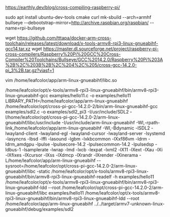 https://earthly.dev/blog/cross-compiling-raspberry-pi/

sudo apt install ubuntu-dev-tools cmake curl
mk-sbuild --arch=armhf bullseye --debootstrap-mirror=http://archive.raspbian.org/raspbian/ --name=rpi-bullseye


wget https://github.com/tttapa/docker-arm-cross-toolchain/releases/latest/download/x-tools-armv8-rpi3-linux-gnueabihf-gcc14.tar.xz
wget https://master.dl.sourceforge.net/project/raspberry-pi-cross-compilers/Raspberry%20Pi%20GCC%20Cross-Compiler%20Toolchains/Bullseye/GCC%2014.2.0/Raspberry%20Pi%203A%2B%2C%203B%2B%2C%204%2C%205/cross-gcc-14.2.0-pi_3%2B.tar.gz?viasf=1


vim /home/leafcolor/app/arm-linux-gnueabihf/libc.so

/home/leafcolor/opt/x-tools/armv8-rpi3-linux-gnueabihf/bin/armv8-rpi3-linux-gnueabihf-gcc examples/hello11.c -o examples/hello11
LIBRARY_PATH=/home/leafcolor/app/arm-linux-gnueabihf /home/leafcolor/opt/cross-pi-gcc-14.2.0-2/bin/arm-linux-gnueabihf-gcc examples/sdl2.c -o examples/sdl2_pi3 -I/usr/include/SDL2 -I/home/leafcolor/opt/cross-pi-gcc-14.2.0-2/arm-linux-gnueabihf/libc/usr/include -I/usr/include/arm-linux-gnueabihf -Wl,-rpath-link,/home/leafcolor/app/arm-linux-gnueabihf -Wl,-Bdynamic -lSDL2 -lwayland-client -lwayland-egl -lwayland-cursor -lwayland-server -lsystemd -lasyncns -lbsd -lffi -lasound -lgbm -lxkbcommon -lXxf86vm -ldrm -ldrm_amdgpu -lpulse -lpulsecore-14.2 -lpulsecommon-14.2 -lpulsedsp -ldbus-1 -lsamplerate -lwrap -lmd -lxcb -lexpat -lxml2 -lX11 -lXext -lXau -lXi -lXfixes -lXcursor -lXss -lXdmcp -lXrandr -lXrender -lXinerama -L/home/leafcolor/app/arm-linux-gnueabihf --sysroot=/home/leafcolor/opt/cross-pi-gcc-14.2.0-2/arm-linux-gnueabihf/libc
-static
/home/leafcolor/opt/x-tools/armv8-rpi3-linux-gnueabihf/bin/armv8-rpi3-linux-gnueabihf-readelf -h examples/hello11
/home/leafcolor/opt/x-tools/armv8-rpi3-linux-gnueabihf/bin/armv8-rpi3-linux-gnueabihf-ldd --root /home/leafcolor/opt/cross-pi-gcc-14.2.0-2/arm-linux-gnueabihf/libc examples/hello11
/home/leafcolor/opt/x-tools/armv8-rpi3-linux-gnueabihf/bin/armv8-rpi3-linux-gnueabihf-ldd --root /home/leafcolor/app/arm-linux-gnueabihf ../../target/armv7-unknown-linux-gnueabihf/debug/examples/sdl2
